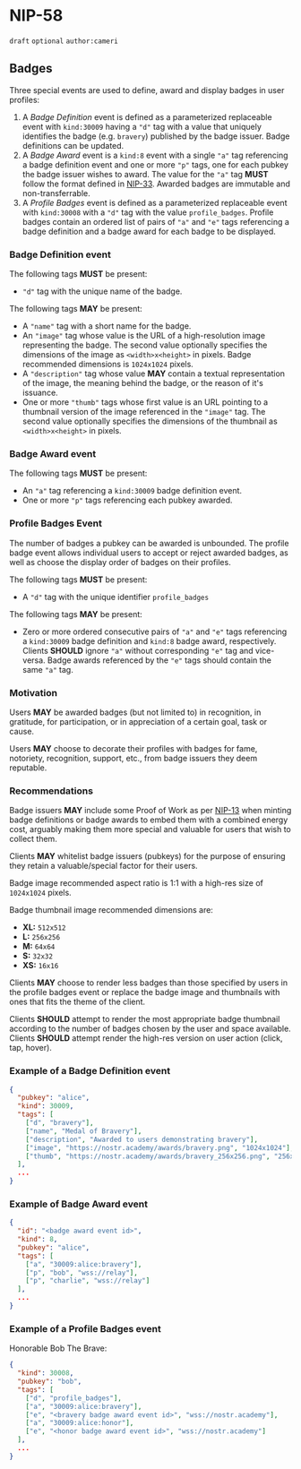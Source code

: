 # NIP-58

`draft` `optional` `author:cameri`

## Badges

Three special events are used to define, award and display badges in user profiles:

1. A _Badge Definition_ event is defined as a parameterized replaceable event with `kind:30009` having a `"d"` tag with a value that uniquely identifies the badge (e.g. `bravery`) published by the badge issuer.
Badge definitions can be updated.
2. A _Badge Award_ event is a `kind:8` event with a single `"a"` tag referencing a badge definition event and one or more `"p"` tags, one for each pubkey the badge issuer wishes to award.
The value for the `"a"` tag **MUST** follow the format defined in [NIP-33](33.md).
Awarded badges are immutable and non-transferrable.
3. A _Profile Badges_ event is defined as a parameterized replaceable event with `kind:30008` with a `"d"` tag with the value `profile_badges`.
Profile badges contain an ordered list of pairs of `"a"` and `"e"` tags referencing a badge definition and a badge award for each badge to be displayed.

### Badge Definition event

The following tags **MUST** be present:

- `"d"` tag with the unique name of the badge.

The following tags **MAY** be present:

- A `"name"` tag with a short name for the badge.
- An `"image"` tag whose value is the URL of a high-resolution image representing the badge.
The second value optionally specifies the dimensions of the image as `<width>x<height>` in pixels.
Badge recommended dimensions is `1024x1024` pixels.
- A `"description"` tag whose value **MAY** contain a textual representation of the image, the meaning behind the badge, or the reason of it's issuance.
- One or more `"thumb"` tags whose first value is an URL pointing to a thumbnail version of the image referenced in the `"image"` tag.
The second value optionally specifies the dimensions of the thumbnail as `<width>x<height>` in pixels.

### Badge Award event

The following tags **MUST** be present:

- An `"a"` tag referencing a `kind:30009` badge definition event.
- One or more `"p"` tags referencing each pubkey awarded.

### Profile Badges Event

The number of badges a pubkey can be awarded is unbounded.
The profile badge event allows individual users to accept or reject awarded badges, as well as choose the display order of badges on their profiles.

The following tags **MUST** be present:

- A `"d"` tag with the unique identifier `profile_badges`

The following tags **MAY** be present:

- Zero or more ordered consecutive pairs of `"a"` and `"e"` tags referencing a `kind:30009` badge definition and `kind:8` badge award, respectively.
Clients **SHOULD** ignore `"a"` without corresponding `"e"` tag and vice-versa.
Badge awards referenced by the `"e"` tags should contain the same `"a"` tag.

### Motivation

Users **MAY** be awarded badges (but not limited to) in recognition, in gratitude, for participation, or in appreciation of a certain goal, task or cause.

Users **MAY** choose to decorate their profiles with badges for fame, notoriety, recognition, support, etc., from badge issuers they deem reputable.

### Recommendations

Badge issuers **MAY** include some Proof of Work as per [NIP-13](13.md) when minting badge definitions or badge awards to embed them with a combined energy cost, arguably making them more special and valuable for users that wish to collect them.

Clients **MAY** whitelist badge issuers (pubkeys) for the purpose of ensuring they retain a valuable/special factor for their users.

Badge image recommended aspect ratio is 1:1 with a high-res size of `1024x1024` pixels.

Badge thumbnail image recommended dimensions are:

- **XL:** `512x512`
- **L:** `256x256`
- **M:** `64x64`
- **S:** `32x32`
- **XS:** `16x16`

Clients **MAY** choose to render less badges than those specified by users in the profile badges event or replace the badge image and thumbnails with ones that fits the theme of the client.

Clients **SHOULD** attempt to render the most appropriate badge thumbnail according to the number of badges chosen by the user and space available.
Clients **SHOULD** attempt render the high-res version on user action (click, tap, hover).

### Example of a Badge Definition event

```json
{
  "pubkey": "alice",
  "kind": 30009,
  "tags": [
    ["d", "bravery"],
    ["name", "Medal of Bravery"],
    ["description", "Awarded to users demonstrating bravery"],
    ["image", "https://nostr.academy/awards/bravery.png", "1024x1024"],
    ["thumb", "https://nostr.academy/awards/bravery_256x256.png", "256x256"]
  ],
  ...
}
```

### Example of Badge Award event

```json
{
  "id": "<badge award event id>",
  "kind": 8,
  "pubkey": "alice",
  "tags": [
    ["a", "30009:alice:bravery"],
    ["p", "bob", "wss://relay"],
    ["p", "charlie", "wss://relay"]
  ],
  ...
}
```

### Example of a Profile Badges event

Honorable Bob The Brave:

```json
{
  "kind": 30008,
  "pubkey": "bob",
  "tags": [
    ["d", "profile_badges"],
    ["a", "30009:alice:bravery"],
    ["e", "<bravery badge award event id>", "wss://nostr.academy"],
    ["a", "30009:alice:honor"],
    ["e", "<honor badge award event id>", "wss://nostr.academy"]
  ],
  ...
}
```
